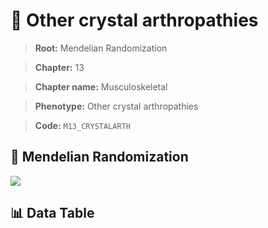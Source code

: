 # 🧪 Other crystal arthropathies

> **Root:** Mendelian Randomization

> **Chapter:** 13  

> **Chapter name:** Musculoskeletal

> **Phenotype:** Other crystal arthropathies  

> **Code:** `M13_CRYSTALARTH`

## 🧬 Mendelian Randomization  

<img src="/MR/Figures/Forward/M13_CRYSTALARTH.png"/>

## 📊 Data Table

<CsvTableMRF src="/MR/Data/Forward/M13_CRYSTALARTH.csv"/>

